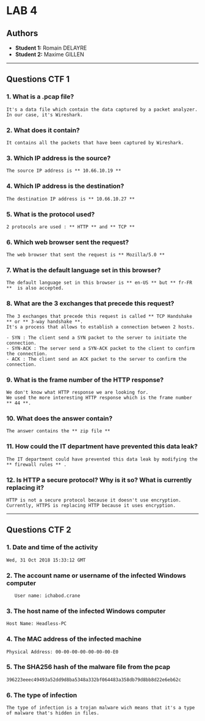 # LAB 4

## Authors

- **Student 1:** Romain DELAYRE
- **Student 2:** Maxime GILLEN

---

## Questions CTF 1

### 1. What is a .pcap file?

```
It's a data file which contain the data captured by a packet analyzer. In our case, it's Wireshark.
```

### 2. What does it contain?

```
It contains all the packets that have been captured by Wireshark.
```

### 3. Which IP address is the source?

```
The source IP address is ** 10.66.10.19 **
```

### 4. Which IP address is the destination?

```
The destination IP address is ** 10.66.10.27 **
```

### 5. What is the protocol used?

```
2 protocols are used : ** HTTP ** and ** TCP **
```

### 6. Which web browser sent the request?

```
The web browser that sent the request is ** Mozilla/5.0 **
```

### 7. What is the default language set in this browser?

```
The default language set in this browser is ** en-US ** but ** fr-FR **  is also accepted.
```

### 8. What are the 3 exchanges that precede this request?

```
The 3 exchanges that precede this request is called ** TCP Handshake ** or ** 3-way handshake **.
It's a process that allows to establish a connection between 2 hosts.

- SYN : The client send a SYN packet to the server to initiate the connection.
- SYN-ACK : The server send a SYN-ACK packet to the client to confirm the connection.
- ACK : The client send an ACK packet to the server to confirm the connection.

```

### 9. What is the frame number of the HTTP response?

```
We don't know what HTTP response we are looking for.
We used the more interesting HTTP response which is the frame number ** 44 **.

```

### 10. What does the answer contain?

```
The answer contains the ** zip file **
```

### 11. How could the IT department have prevented this data leak?

```
The IT department could have prevented this data leak by modifying the ** firewall rules ** .

```

### 12. Is HTTP a secure protocol? Why is it so? What is currently replacing it?

```
HTTP is not a secure protocol because it doesn't use encryption.
Currently, HTTPS is replacing HTTP because it uses encryption.

```

---

## Questions CTF 2

### 1. Date and time of the activity

```
Wed, 31 Oct 2018 15:33:12 GMT
```

### 2. The account name or username of the infected Windows computer

```
   User name: ichabod.crane
```

### 3. The host name of the infected Windows computer

```
Host Name: Headless-PC
```

### 4. The MAC address of the infected machine

```
Physical Address: 00-00-00-00-00-00-00-E0

```

### 5. The SHA256 hash of the malware file from the pcap

```
396223eeec49493a52dd9d8ba5348a332bf064483a358db79d8bb8d22e6eb62c
```

### 6. The type of infection

```
The type of infection is a trojan malware wich means that it's a type of malware that's hidden in files.

```
